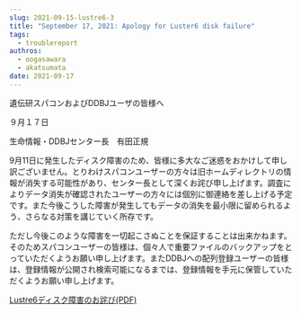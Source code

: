 ```yaml
---
slug: 2021-09-15-lustre6-3
title: "September 17, 2021: Apology for Luster6 disk failure"
tags:
  - troublereport
authros:
  - oogasawara
  - akatsumata
date: 2021-09-17
---
```



遺伝研スパコンおよびDDBJユーザの皆様へ

９月１７日

生命情報・DDBJセンター長　有田正規



9月11日に発生したディスク障害のため、皆様に多大なご迷惑をおかけして申し訳ございません。とりわけスパコンユーザーの方々は旧ホームディレクトリの情報が消失する可能性があり、センター長として深くお詫び申し上げます。調査によりデータ消失が確認されたユーザーの方々には個別に御連絡を差し上げる予定です。また今後こうした障害が発生してもデータの消失を最小限に留められるよう、さらなる対策を講じていく所存です。

ただし今後このような障害を一切起こさぬことを保証することは出来かねます。そのためスパコンユーザーの皆様は、個々人で重要ファイルのバックアップをとっていただくようお願い申し上げます。またDDBJへの配列登録ユーザーの皆様は、登録情報が公開され検索可能になるまでは、登録情報を手元に保管していただくようお願い申し上げます。


[Lustre6ディスク障害のお詫び(PDF)](/pdf/M2021_0915_lustre6-3.pdf)
